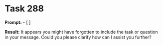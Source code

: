 # Task 288

**Prompt:** - [ ]

**Result:**
It appears you might have forgotten to include the task or question in your message. Could you please clarify how can I assist you further?
